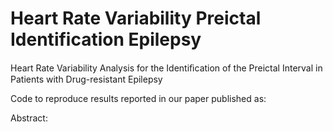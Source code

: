 # Heart Rate Variability Preictal Identification Epilepsy
Heart Rate Variability Analysis for the Identiﬁcation of the Preictal Interval in Patients with Drug-resistant Epilepsy

Code to reproduce results reported in our paper published as:


Abstract:
